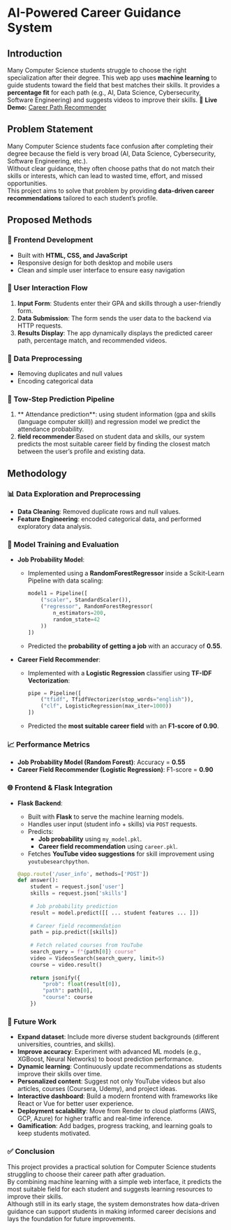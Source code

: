 # AI-Powered Career Guidance System

## Introduction

Many Computer Science students struggle to choose the right specialization after their degree. This web app uses **machine learning** to guide students toward the field that best matches their skills. It provides a **percentage fit** for each path (e.g., AI, Data Science, Cybersecurity, Software Engineering) and suggests videos to improve their skills.
🔗 **Live Demo:** [Career Path Recommender](https://carrer-path-8.onrender.com/)

## Problem Statement

Many Computer Science students face confusion after completing their degree because the field is very broad (AI, Data Science, Cybersecurity, Software Engineering, etc.).  
Without clear guidance, they often choose paths that do not match their skills or interests, which can lead to wasted time, effort, and missed opportunities.  
This project aims to solve that problem by providing **data-driven career recommendations** tailored to each student’s profile.


## Proposed Methods

### 🔹 Frontend Development
- Built with **HTML, CSS, and JavaScript**  
- Responsive design for both desktop and mobile users  
- Clean and simple user interface to ensure easy navigation  

### 🔹 User Interaction Flow
1. **Input Form**: Students enter their GPA and skills through a user-friendly form.  
2. **Data Submission**: The form sends the user data to the backend via HTTP requests.  
3. **Results Display**: The app dynamically displays the predicted career path, percentage match, and recommended videos.  
  


### 🔹 Data Preprocessing
- Removing duplicates and null values  
 - Encoding categorical data
### 🔹 Tow-Step Prediction Pipeline

1. **	Attendance prediction**: using student information (gpa and skills (language computer skill)) and regression model we predict the attendance probability.  
2. **field recommender**:Based on student data and skills, our system predicts the most suitable career field by finding the closest match between the user’s profile and existing data.

## Methodology

### 📊 Data Exploration and Preprocessing
- **Data Cleaning**: Removed duplicate rows and null values.  
- **Feature Engineering**: encoded categorical data, and performed exploratory data analysis.  
### 🤖 Model Training and Evaluation

- **Job Probability Model**:  
  - Implemented using a **RandomForestRegressor** inside a Scikit-Learn Pipeline with data scaling:  
    ```python
    model1 = Pipeline([
        ("scaler", StandardScaler()),
        ("regressor", RandomForestRegressor(
            n_estimators=200,
            random_state=42
        ))
    ])
    ```  
  - Predicted the **probability of getting a job** with an accuracy of **0.55**.  

- **Career Field Recommender**:  
  - Implemented with a **Logistic Regression** classifier using **TF-IDF Vectorization**:  
    ```python
    pipe = Pipeline([
        ("tfidf", TfidfVectorizer(stop_words="english")),
        ("clf", LogisticRegression(max_iter=1000))
    ])
    ```  
  - Predicted the **most suitable career field** with an **F1-score of 0.90**.  

### 📈 Performance Metrics
- **Job Probability Model (Random Forest)**: Accuracy = **0.55**  
- **Career Field Recommender (Logistic Regression)**: F1-score = **0.90**
### 🌐 Frontend & Flask Integration  

- **Flask Backend**:  
  - Built with **Flask** to serve the machine learning models.  
  - Handles user input (student info + skills) via `POST` requests.  
  - Predicts:  
    - **Job probability** using `my_model.pkl`.  
    - **Career field recommendation** using `career.pkl`.  
  - Fetches **YouTube video suggestions** for skill improvement using `youtubesearchpython`.  

  ```python
  @app.route('/user_info', methods=['POST'])
  def answer():
      student = request.json['user']
      skills = request.json['skills']
      
      # Job probability prediction
      result = model.predict([[ ... student features ... ]])
      
      # Career field recommendation
      path = pip.predict([skills])
      
      # Fetch related courses from YouTube
      search_query = f"{path[0]} course"
      video = VideosSearch(search_query, limit=5)
      course = video.result()
      
      return jsonify({
          "prob": float(result[0]),
          "path": path[0],
          "course": course
      })
  
### 🔮 Future Work

- **Expand dataset**: Include more diverse student backgrounds (different universities, countries, and skills).  
- **Improve accuracy**: Experiment with advanced ML models (e.g., XGBoost, Neural Networks) to boost prediction performance.  
- **Dynamic learning**: Continuously update recommendations as students improve their skills over time.  
- **Personalized content**: Suggest not only YouTube videos but also articles, courses (Coursera, Udemy), and project ideas.  
- **Interactive dashboard**: Build a modern frontend with frameworks like React or Vue for better user experience.  
- **Deployment scalability**: Move from Render to cloud platforms (AWS, GCP, Azure) for higher traffic and real-time inference.  
- **Gamification**: Add badges, progress tracking, and learning goals to keep students motivated.
    
### ✅ Conclusion 

This project provides a practical solution for Computer Science students struggling to choose their career path after graduation.  
By combining machine learning with a simple web interface, it predicts the most suitable field for each student and suggests learning resources to improve their skills.  
Although still in its early stage, the system demonstrates how data-driven guidance can support students in making informed career decisions and lays the foundation for future improvements.  




